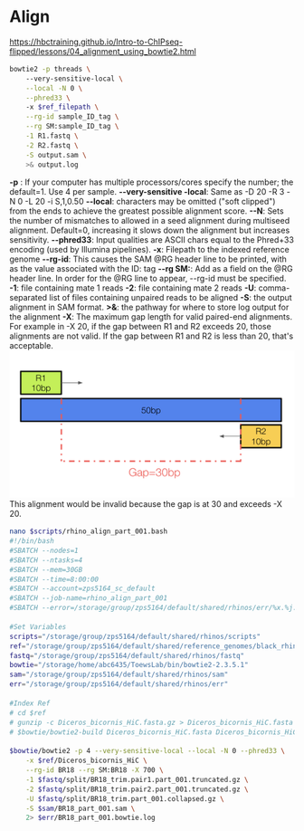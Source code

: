 # Align 
https://hbctraining.github.io/Intro-to-ChIPseq-flipped/lessons/04_alignment_using_bowtie2.html

```bash
bowtie2 -p threads \ 
	--very-sensitive-local \
	--local -N 0 \
	--phred33 \ 
	-x $ref_filepath \
	--rg-id sample_ID_tag \
	--rg SM:sample_ID_tag \
	-1 R1.fastq \
	-2 R2.fastq \
	-S output.sam \
	>& output.log
```
**-p** : If your computer has multiple processors/cores specify the number; the default=1. Use 4 per sample.
**--very-sensitive -local**: Same as -D 20 -R 3 -N 0 -L 20 -i S,1,0.50
**--local**: characters may be omitted ("soft clipped") from the ends to achieve the greatest possible alignment score.
**--N**: Sets the number of mismatches to allowed in a seed alignment during multiseed alignment. Default=0, increasing it slows down the alignment but increases sensitivity. 
**--phred33**: Input qualities are ASCII chars equal to the Phred+33 encoding (used by Illumina pipelines).
**-x**: Filepath to the indexed reference genome
**--rg-id**: This causes the SAM @RG header line to be printed, with <text> as the value associated with the ID: tag
**--rg SM:**: Add <text> as a field on the @RG header line. In order for the @RG line to appear, --rg-id must be specified.
**-1**: file containing mate 1 reads
**-2**: file containing mate 2 reads
**-U**: comma-separated list of files containing unpaired reads to be aligned 
**-S**: the output alignment in SAM format. 
**>&**: the pathway for where to store log output for the alignment 
**-X**: The maximum gap length for valid paired-end alignments.
For example in -X 20, if the gap between R1 and R2 exceeds 20, those alignments are not valid. If the gap between R1 and R2 is less than 20, that's acceptable. 
![alt text](../../diagrams/bowtie_gap.png)
This alignment would be invalid because the gap is at 30 and exceeds -X 20.

```bash
nano $scripts/rhino_align_part_001.bash
#!/bin/bash
#SBATCH --nodes=1
#SBATCH --ntasks=4
#SBATCH --mem=30GB
#SBATCH --time=8:00:00
#SBATCH --account=zps5164_sc_default
#SBATCH --job-name=rhino_align_part_001
#SBATCH --error=/storage/group/zps5164/default/shared/rhinos/err/%x.%j.out

#Set Variables
scripts="/storage/group/zps5164/default/shared/rhinos/scripts"
ref="/storage/group/zps5164/default/shared/reference_genomes/black_rhino"
fastq="/storage/group/zps5164/default/shared/rhinos/fastq"
bowtie="/storage/home/abc6435/ToewsLab/bin/bowtie2-2.3.5.1"
sam="/storage/group/zps5164/default/shared/rhinos/sam"
err="/storage/group/zps5164/default/shared/rhinos/err"

#Index Ref
# cd $ref
# gunzip -c Diceros_bicornis_HiC.fasta.gz > Diceros_bicornis_HiC.fasta
# $bowtie/bowtie2-build Diceros_bicornis_HiC.fasta Diceros_bicornis_HiC

$bowtie/bowtie2 -p 4 --very-sensitive-local --local -N 0 --phred33 \
    -x $ref/Diceros_bicornis_HiC \
    --rg-id BR18 --rg SM:BR18 -X 700 \
    -1 $fastq/split/BR18_trim.pair1.part_001.truncated.gz \
    -2 $fastq/split/BR18_trim.pair2.part_001.truncated.gz \
    -U $fastq/split/BR18_trim.part_001.collapsed.gz \
    -S $sam/BR18_part_001.sam \
    2> $err/BR18_part_001.bowtie.log 
```


